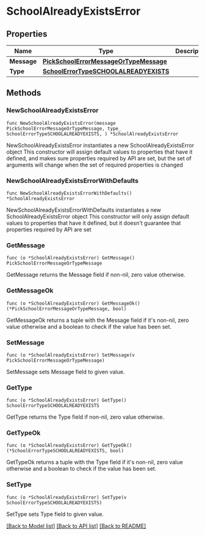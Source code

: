 # SchoolAlreadyExistsError

## Properties

Name | Type | Description | Notes
------------ | ------------- | ------------- | -------------
**Message** | [**PickSchoolErrorMessageOrTypeMessage**](PickSchoolErrorMessageOrTypeMessage.md) |  | 
**Type** | [**SchoolErrorTypeSCHOOLALREADYEXISTS**](SchoolErrorTypeSCHOOLALREADYEXISTS.md) |  | 

## Methods

### NewSchoolAlreadyExistsError

`func NewSchoolAlreadyExistsError(message PickSchoolErrorMessageOrTypeMessage, type_ SchoolErrorTypeSCHOOLALREADYEXISTS, ) *SchoolAlreadyExistsError`

NewSchoolAlreadyExistsError instantiates a new SchoolAlreadyExistsError object
This constructor will assign default values to properties that have it defined,
and makes sure properties required by API are set, but the set of arguments
will change when the set of required properties is changed

### NewSchoolAlreadyExistsErrorWithDefaults

`func NewSchoolAlreadyExistsErrorWithDefaults() *SchoolAlreadyExistsError`

NewSchoolAlreadyExistsErrorWithDefaults instantiates a new SchoolAlreadyExistsError object
This constructor will only assign default values to properties that have it defined,
but it doesn't guarantee that properties required by API are set

### GetMessage

`func (o *SchoolAlreadyExistsError) GetMessage() PickSchoolErrorMessageOrTypeMessage`

GetMessage returns the Message field if non-nil, zero value otherwise.

### GetMessageOk

`func (o *SchoolAlreadyExistsError) GetMessageOk() (*PickSchoolErrorMessageOrTypeMessage, bool)`

GetMessageOk returns a tuple with the Message field if it's non-nil, zero value otherwise
and a boolean to check if the value has been set.

### SetMessage

`func (o *SchoolAlreadyExistsError) SetMessage(v PickSchoolErrorMessageOrTypeMessage)`

SetMessage sets Message field to given value.


### GetType

`func (o *SchoolAlreadyExistsError) GetType() SchoolErrorTypeSCHOOLALREADYEXISTS`

GetType returns the Type field if non-nil, zero value otherwise.

### GetTypeOk

`func (o *SchoolAlreadyExistsError) GetTypeOk() (*SchoolErrorTypeSCHOOLALREADYEXISTS, bool)`

GetTypeOk returns a tuple with the Type field if it's non-nil, zero value otherwise
and a boolean to check if the value has been set.

### SetType

`func (o *SchoolAlreadyExistsError) SetType(v SchoolErrorTypeSCHOOLALREADYEXISTS)`

SetType sets Type field to given value.



[[Back to Model list]](../README.md#documentation-for-models) [[Back to API list]](../README.md#documentation-for-api-endpoints) [[Back to README]](../README.md)


